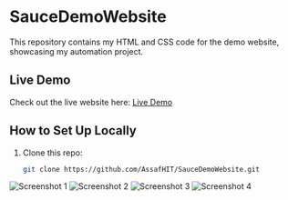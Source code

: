 # SauceDemoWebsite

This repository contains my HTML and CSS code for the demo website, showcasing my automation project.

## Live Demo

Check out the live website here: [Live Demo](https://AssafHIT.github.io/SauceDemoWebsite/)

## How to Set Up Locally

1. Clone this repo:
   ```bash
   git clone https://github.com/AssafHIT/SauceDemoWebsite.git

![Screenshot 1](images/allureScreenshot2025-02-23-080737.png)
![Screenshot 2](images/allureScreenshot2025-02-23-081839.png)
![Screenshot 3](images/codeScreenshot2025-02-23-090537.png)
![Screenshot 4](images/codeScreenshot2025-02-23-090644.png)
